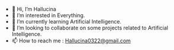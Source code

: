 - 👋 Hi, I’m Hallucina
- 👀 I’m interested in Everything.
- 🌱 I’m currently learning Artificial Intelligence.
- 💞️ I’m looking to collaborate on some projects related to Artificial Intelligence.
- 📫 How to reach me : Hallucina0322@gmail.com

<!---
Hallucina0322/Hallucina0322 is a ✨ special ✨ repository because its `README.md` (this file) appears on your GitHub profile.
You can click the Preview link to take a look at your changes.
--->
